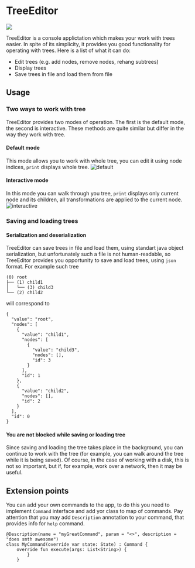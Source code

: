 # TreeEditor
 <img src="https://user-images.githubusercontent.com/44925915/113745304-f8d4d980-970d-11eb-98e9-d8b3190669af.png">

TreeEditor is a console applictation which makes your work with trees easier.  In spite of its simplicity, it provides you good functionality for operating with trees.  Here is a list of what it can do:
* Edit trees (e.g. add nodes, remove nodes, rehang subtrees)
* Display trees
* Save trees in file and load them from file

## Usage

### Two ways to work with tree

TreeEditor provides two modes of operation. The first is the default mode, the second is interactive. These methods are quite similar but differ in the way they work with tree.

#### Default mode

This mode allows you to work with whole tree, you can edit it using node indices, `print` displays whole tree.
![default](https://user-images.githubusercontent.com/44925915/113751881-0f326380-9715-11eb-8bfe-4626bebb9b4b.gif)

#### Interactive mode
In this mode you can walk through you tree, `print` displays only current node and its children, all transformations are applied to the current node.  
![interactive](https://user-images.githubusercontent.com/44925915/113752419-9f70a880-9715-11eb-8e3a-23788b3f1f1c.gif)

### Saving and loading trees

#### Serialization and deserialization

TreeEditor can save trees in file and load them, using standart java object serialization, but unfortunately such a file is not human-readable, so  TreeEditor provides you opportunity to save and load trees, using `json` format. For example such tree 
```
(0) root
├── (1) child1
│   └── (3) child3
└── (2) child2
```
will correspond to
```
{
  "value": "root",
  "nodes": [
    {
      "value": "child1",
      "nodes": [
        {
          "value": "child3",
          "nodes": [],
          "id": 3
        }
      ],
      "id": 1
    },
    {
      "value": "child2",
      "nodes": [],
      "id": 2
    }
  ],
  "id": 0
}
```
#### You are not blocked while saving or loading tree

Since saving and loading the tree takes place in the background, you can continue to work with the tree (for example, you can walk around the tree while it is being saved). Of course, in the case of working with a disk, this is not so important, but if, for example, work over a network, then it may be useful.

## Extension points
You can add your own commands to the app, to do this you need to implement `Command` interface and add yor class to map of commands. Pay attention that you may add `Description` annotation to your command, that provides info for `help` command.

```
@Description(name = "myGreatCommand", param = "<>", description = "does smth awesome")
class MyCommand(override var state: State) : Command {
    override fun execute(args: List<String>) {
        }
    }

```
